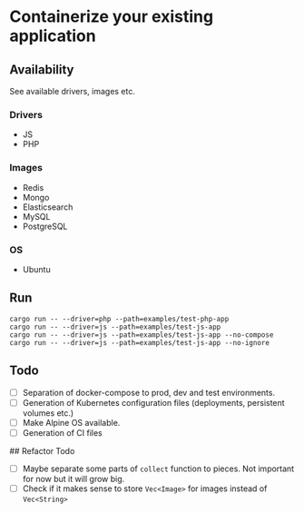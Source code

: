 # Containerize your existing application

## Availability

See available drivers, images etc.

### Drivers

- JS
- PHP

### Images

- Redis
- Mongo
- Elasticsearch
- MySQL
- PostgreSQL

### OS

- Ubuntu

## Run

```
cargo run -- --driver=php --path=examples/test-php-app
cargo run -- --driver=js --path=examples/test-js-app
cargo run -- --driver=js --path=examples/test-js-app --no-compose
cargo run -- --driver=js --path=examples/test-js-app --no-ignore
```

## Todo

- [ ] Separation of docker-compose to prod, dev and test environments.
- [ ] Generation of Kubernetes configuration files (deployments, persistent
      volumes etc.)
- [ ] Make Alpine OS available.
- [ ] Generation of CI files

## Refactor Todo

- [ ] Maybe separate some parts of `collect` function to pieces. Not important for
      now but it will grow big.
- [ ] Check if it makes sense to store `Vec<Image>` for images instead of
      `Vec<String>`
